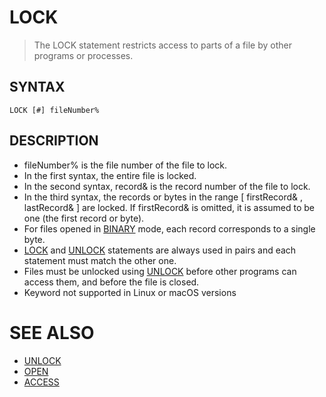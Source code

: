 # LOCK
> The LOCK statement restricts access to parts of a file by other programs or processes.

## SYNTAX
`LOCK [#] fileNumber%`

## DESCRIPTION
* fileNumber% is the file number of the file to lock.
* In the first syntax, the entire file is locked.
* In the second syntax, record& is the record number of the file to lock.
* In the third syntax, the records or bytes in the range [ firstRecord& , lastRecord& ] are locked. If firstRecord& is omitted, it is assumed to be one (the first record or byte).
* For files opened in [BINARY](BINARY.md) mode, each record corresponds to a single byte.
* [LOCK](LOCK.md) and [UNLOCK](UNLOCK.md) statements are always used in pairs and each statement must match the other one.
* Files must be unlocked using [UNLOCK](UNLOCK.md) before other programs can access them, and before the file is closed.
* Keyword not supported in Linux or macOS versions


# SEE ALSO
* [UNLOCK](UNLOCK.md)
* [OPEN](OPEN.md)
* [ACCESS](ACCESS.md)

